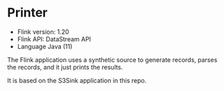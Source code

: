 # Printer

* Flink version: 1.20
* Flink API: DataStream API
* Language Java (11)

The Flink application uses a synthetic source to generate records, 
parses the records, and it just prints the results.

It is based on the S3Sink application in this repo.
